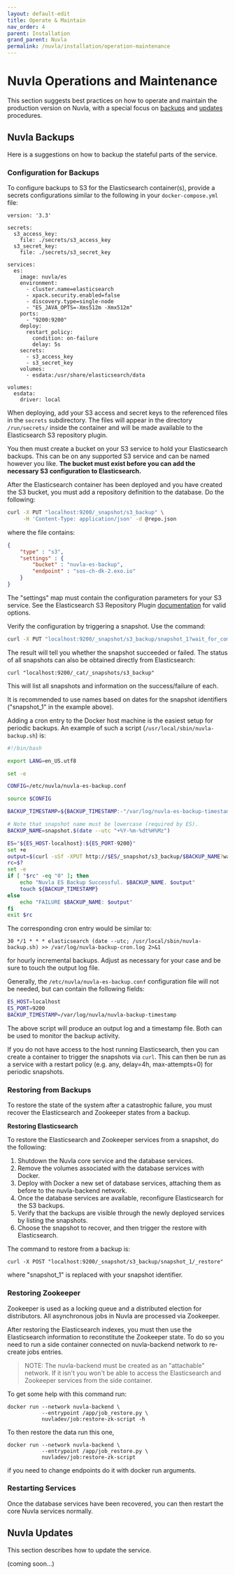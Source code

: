 ```yaml
---
layout: default-edit
title: Operate & Maintain
nav_order: 4
parent: Installation
grand_parent: Nuvla
permalink: /nuvla/installation/operation-maintenance
---
```



Nuvla Operations and Maintenance
================================

This section suggests best practices on how to operate and maintain the production version on Nuvla, with a special focus on [backups](#nuvla-backups) and [updates](#nuvla-updates) procedures.

## Nuvla Backups

Here is a suggestions on how to backup the stateful parts of the service.

### Configuration for Backups

To configure backups to S3 for the Elasticsearch container(s), provide a secrets configurations similar to the following in your `docker-compose.yml` file:

```
version: '3.3'

secrets:
  s3_access_key:
    file: ./secrets/s3_access_key
  s3_secret_key:
    file: ./secrets/s3_secret_key

services:
  es:
    image: nuvla/es
    environment:
      - cluster.name=elasticsearch
      - xpack.security.enabled=false
      - discovery.type=single-node
      - "ES_JAVA_OPTS=-Xms512m -Xmx512m"
    ports:
      - "9200:9200"
    deploy:
      restart_policy:
        condition: on-failure
        delay: 5s
    secrets:
      - s3_access_key
      - s3_secret_key
    volumes:
      - esdata:/usr/share/elasticsearch/data

volumes:
  esdata:
    driver: local
```

When deploying, add your S3 access and secret keys to the referenced files in the `secrets` subdirectory.  The files will appear in the directory `/run/secrets/` inside the container and will be made available to the Elasticsearch S3 repository plugin.

You then must create a bucket on your S3 service to hold your Elasticsearch backups. This can be on any supported S3 service and can be named however you like. **The bucket must exist before you can add the necessary S3 configuration to Elasticsearch.**

After the Elasticsearch container has been deployed and you have created the S3 bucket, you must add a repository definition to the database. Do the following:

```sh
curl -X PUT "localhost:9200/_snapshot/s3_backup" \
     -H 'Content-Type: application/json' -d @repo.json
```

where the file contains:

```json
{
    "type" : "s3",
    "settings" : {
        "bucket" : "nuvla-es-backup",
        "endpoint" : "sos-ch-dk-2.exo.io"
    }
}

```

The "settings" map must contain the configuration parameters for your S3 service.  See the Elasticsearch S3 Repository Plugin [documentation](https://www.elastic.co/guide/en/elasticsearch/plugins/current/repository-s3.html) for valid options.

Verify the configuration by triggering a snapshot. Use the command:

```sh
curl -X PUT "localhost:9200/_snapshot/s3_backup/snapshot_1?wait_for_completion=true"
```

The result will tell you whether the snapshot succeeded or failed. The status of all snapshots can also be obtained directly from Elasticsearch:

```
curl "localhost:9200/_cat/_snapshots/s3_backup"
```

This will list all snapshots and information on the success/failure of each.

It is recommended to use names based on dates for the snapshot identifiers ("snapshot_1" in the example above).

Adding a cron entry to the Docker host machine is the easiest setup for periodic backups.  An example of such a script (`/usr/local/sbin/nuvla-backup.sh`) is:

```sh
#!/bin/bash

export LANG=en_US.utf8

set -e

CONFIG=/etc/nuvla/nuvla-es-backup.conf

source $CONFIG

BACKUP_TIMESTAMP=${BACKUP_TIMESTAMP:-"/var/log/nuvla-es-backup-timestamp"}

# Note that snapshot name must be lowercase (required by ES).
BACKUP_NAME=snapshot.$(date --utc "+%Y-%m-%dt%H%Mz")

ES="${ES_HOST-localhost}:${ES_PORT-9200}"
set +e
output=$(curl -sSf -XPUT http://$ES/_snapshot/s3_backup/$BACKUP_NAME?wait_for_completion=true 2>&1)
rc=$?
set -e
if [ "$rc" -eq "0" ]; then
    echo "Nuvla ES Backup Successful. $BACKUP_NAME. $output"
    touch ${BACKUP_TIMESTAMP}
else
    echo "FAILURE $BACKUP_NAME: $output"
fi
exit $rc
```

The corresponding cron entry would be similar to:

```
30 */1 * * * elasticsearch (date --utc; /usr/local/sbin/nuvla-backup.sh) >> /var/log/nuvla-backup-cron.log 2>&1
```

for hourly incremental backups. Adjust as necessary for your case and be sure to touch the output log file.

Generally, the `/etc/nuvla/nuvla-es-backup.conf` configuration file will not be needed, but can contain the following fields:

```sh
ES_HOST=localhost
ES_PORT=9200
BACKUP_TIMESTAMP=/var/log/nuvla/nuvla-backup-timestamp
```

The above script will produce an output log and a timestamp file. Both can be used to monitor the backup activity.

If you do not have access to the host running Elasticsearch, then you can create a container to trigger the snapshots via `curl`.  This can then be run as a service with a restart policy (e.g. any, delay=4h, max-attempts=0) for periodic snapshots.

### Restoring from Backups

To restore the state of the system after a catastrophic failure, you must recover the Elasticsearch and Zookeeper states from a backup.

**Restoring Elasticsearch**

To restore the Elasticsearch and Zookeeper services from a snapshot, do the following:

 1. Shutdown the Nuvla core service and the database services.
 1. Remove the volumes associated with the database services with Docker.
 1. Deploy with Docker a new set of database services, attaching them as before to the nuvla-backend network. 
 1. Once the database services are available, reconfigure Elasticsearch for the S3 backups.
 1. Verify that the backups are visible through the newly deployed
    services by listing the snapshots.
 1. Choose the snapshot to recover, and then trigger the restore with
    Elasticsearch. 

The command to restore from a backup is:

```
curl -X POST "localhost:9200/_snapshot/s3_backup/snapshot_1/_restore"
```

where "snapshot_1" is replaced with your snapshot identifier. 

### Restoring Zookeeper

Zookeeper is used as a locking queue and a distributed election for distributors. All asynchronous jobs in Nuvla are processed via Zookeeper. 

After restoring the Elasticsearch indexes, you must then use the Elasticsearch information to reconstitute the Zookeeper state.  To do so you need to run a side container connected on nuvla-backend network to re-create jobs entries.

> NOTE: The nuvla-backend must be created as an "attachable" network. If it isn't you won't be able to access the Elasticsearch and Zookeeper services from the side container.

To get some help with this command run:

```
docker run --network nuvla-backend \
           --entrypoint /app/job_restore.py \
           nuvladev/job:restore-zk-script -h
```

To then restore the data run this one,

```
docker run --network nuvla-backend \
           --entrypoint /app/job_restore.py \
           nuvladev/job:restore-zk-script
```

if you need to change endpoints do it with docker run arguments.

### Restarting Services

Once the database services have been recovered, you can then restart the core Nuvla services normally.


## Nuvla Updates

This section describes how to update the service.

(coming soon...)
